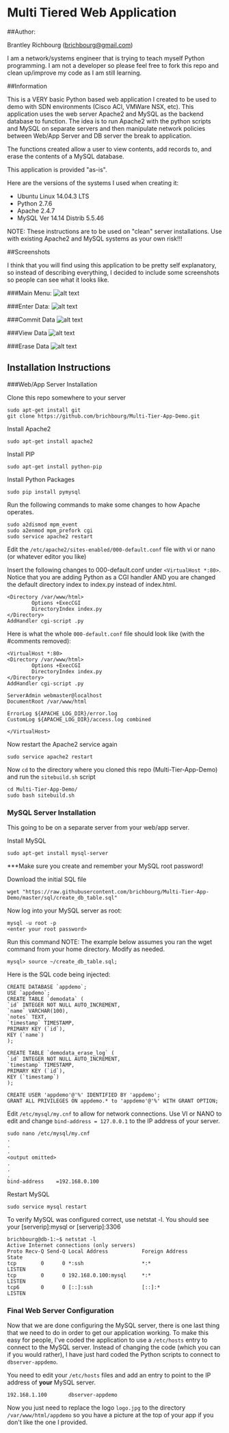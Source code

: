 # Multi Tiered Web Application 

##Author:

Brantley Richbourg (brichbourg@gmail.com)

I am a network/systems engineer that is trying to teach myself Python programming.  I am not a developer so please feel free to fork this repo and clean up/improve my code as I am still learning.  

##Information

This is a VERY basic Python based web application I created to be used to demo with SDN environments (Cisco ACI, VMWare NSX, etc).  This application uses the web server Apache2 and MySQL as the backend database to function.  The idea is to run Apache2 with the python scripts and MySQL on separate servers and then manipulate network policies between Web/App Server and DB server the break to application.

The functions created allow a user to view contents, add records to, and erase the contents of a MySQL database. 

This application is provided "as-is".

Here are the versions of the systems I used when creating it:

* Ubuntu Linux 14.04.3 LTS
* Python 2.7.6
* Apache 2.4.7 
* MySQL Ver 14.14 Distrib 5.5.46

NOTE: These instructions are to be used on "clean" server installations.  Use with existing Apache2 and MySQL systems as your own risk!!!

##Screenshots

I think that you will find using this application to be pretty self explanatory, so instead of describing everything, I decided to include some screenshots so people can see what it looks like.

###Main Menu: 
![alt text](https://raw.githubusercontent.com/brichbourg/Multi-Tier-App-Demo/master/screenshots/mainmenu.png "Main Menu")

###Enter Data: 
![alt text](https://raw.githubusercontent.com/brichbourg/Multi-Tier-App-Demo/master/screenshots/enterdata.png "Enter Data")

###Commit Data 
![alt text](https://raw.githubusercontent.com/brichbourg/Multi-Tier-App-Demo/master/screenshots/commitdata.png "Commit Data")

###View Data
![alt text](https://raw.githubusercontent.com/brichbourg/Multi-Tier-App-Demo/master/screenshots/viewdata.png "View Data")

###Erase Data
![alt text](https://raw.githubusercontent.com/brichbourg/Multi-Tier-App-Demo/master/screenshots/cleardata.png "Erase Data")


## Installation Instructions

###Web/App Server Installation

Clone this repo somewhere to your server

	sudo apt-get install git
	git clone https://github.com/brichbourg/Multi-Tier-App-Demo.git

Install Apache2

	sudo apt-get install apache2

Install PIP

	sudo apt-get install python-pip

Install Python Packages

	sudo pip install pymysql

Run the following commands to make some changes to how Apache operates.

	sudo a2dismod mpm_event
	sudo a2enmod mpm_prefork cgi
	sudo service apache2 restart

Edit the `/etc/apache2/sites-enabled/000-default.conf` file with vi or nano (or whatever editor you like)

Insert the following changes to 000-default.conf under `<VirtualHost *:80>`.  Notice that you are adding Python as a CGI handler AND you are changed the default directory index to index.py instead of index.html.

	<Directory /var/www/html>
	        Options +ExecCGI
	        DirectoryIndex index.py
	</Directory>
	AddHandler cgi-script .py
	
Here is what the whole `000-default.conf` file should look like (with the #comments removed):

	<VirtualHost *:80>
	<Directory /var/www/html>
    		Options +ExecCGI
    		DirectoryIndex index.py
	</Directory>
	AddHandler cgi-script .py

	ServerAdmin webmaster@localhost
	DocumentRoot /var/www/html

	ErrorLog ${APACHE_LOG_DIR}/error.log
	CustomLog ${APACHE_LOG_DIR}/access.log combined

	</VirtualHost>

Now restart the Apache2 service again

	sudo service apache2 restart

Now `cd` to the directory where you cloned this repo (Multi-Tier-App-Demo) and run the `sitebuild.sh` script

	cd Multi-Tier-App-Demo/
	sudo bash sitebuild.sh


### MySQL Server Installation 

This going to be on a separate server from your web/app server.

Install MySQL
	
	sudo apt-get install mysql-server

***Make sure you create and remember your MySQL root password!

Download the initial SQL file

	wget "https://raw.githubusercontent.com/brichbourg/Multi-Tier-App-Demo/master/sql/create_db_table.sql"

Now log into your MySQL server as root:

	mysql -u root -p
	<enter your root password>

Run this command 
NOTE: The example below assumes you ran the wget command from your home directory.  Modify as needed.

	mysql> source ~/create_db_table.sql;

Here is the SQL code being injected:


	CREATE DATABASE `appdemo`;
	USE `appdemo`;
	CREATE TABLE `demodata` (
	`id` INTEGER NOT NULL AUTO_INCREMENT,
	`name` VARCHAR(100),
	`notes` TEXT,
	`timestamp` TIMESTAMP,
	PRIMARY KEY (`id`),
	KEY (`name`)
	);

	CREATE TABLE `demodata_erase_log` (
	`id` INTEGER NOT NULL AUTO_INCREMENT,
	`timestamp` TIMESTAMP,
	PRIMARY KEY (`id`),
	KEY (`timestamp`)
	);

	CREATE USER 'appdemo'@'%' IDENTIFIED BY 'appdemo';
	GRANT ALL PRIVILEGES ON appdemo.* to 'appdemo'@'%' WITH GRANT OPTION;

Edit `/etc/mysql/my.cnf` to allow for network connections.  Use VI or NANO to edit and change `bind-address = 127.0.0.1` to the IP address of your server.
	
	sudo nano /etc/mysql/my.cnf
	.
	.
	.
	<output omitted>
	.
	.
	.
	bind-address	=192.168.0.100

Restart MySQL

	sudo service mysql restart

To verify MySQL was configured correct, use netstat -l.  You should see your [serverip]:mysql or [serverip]:3306

	brichbourg@db-1:~$ netstat -l
	Active Internet connections (only servers)
	Proto Recv-Q Send-Q Local Address           Foreign Address         State      
	tcp        0      0 *:ssh                   *:*                     LISTEN     
	tcp        0      0 192.168.0.100:mysql     *:*                     LISTEN     
	tcp6       0      0 [::]:ssh                [::]:*                  LISTEN  


### Final Web Server Configuration

Now that we are done configuring the MySQL server, there is one last thing that we need to do in order to get our application working.  To make this easy for people, I've coded the application to use a `/etc/hosts` entry to connect to the MySQL server.  Instead of changing the code (which you can if you would rather), I have just hard coded the Python scripts to connect to `dbserver-appdemo`.

You need to edit your `/etc/hosts` files and add an entry to point to the IP address of **your** MySQL server.

	
	192.168.1.100       dbserver-appdemo

Now you just need to replace the logo `logo.jpg` to the directory `/var/www/html/appdemo` so you have a picture at the top of your app if you don't like the one I provided.



